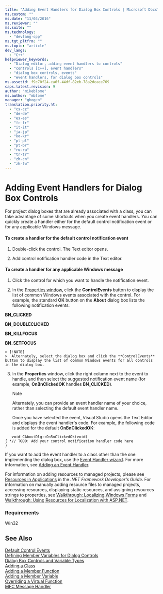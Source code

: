 ```yaml
---
title: "Adding Event Handlers for Dialog Box Controls | Microsoft Docs"
ms.custom: ""
ms.date: "11/04/2016"
ms.reviewer: ""
ms.suite: ""
ms.technology: 
  - "devlang-cpp"
ms.tgt_pltfrm: ""
ms.topic: "article"
dev_langs: 
  - "C++"
helpviewer_keywords: 
  - "Dialog editor, adding event handlers to controls"
  - "controls [C++], event handlers"
  - "dialog box controls, events"
  - "event handlers, for dialog box controls"
ms.assetid: f9c70f24-ea6f-44df-82eb-78a2deaee769
caps.latest.revision: 9
author: "mikeblome"
ms.author: "mblome"
manager: "ghogen"
translation.priority.ht: 
  - "cs-cz"
  - "de-de"
  - "es-es"
  - "fr-fr"
  - "it-it"
  - "ja-jp"
  - "ko-kr"
  - "pl-pl"
  - "pt-br"
  - "ru-ru"
  - "tr-tr"
  - "zh-cn"
  - "zh-tw"
---
```

# Adding Event Handlers for Dialog Box Controls
For project dialog boxes that are already associated with a class, you can take advantage of some shortcuts when you create event handlers. You can quickly create a handler either for the default control notification event or for any applicable Windows message.  
  
#### To create a handler for the default control notification event  
  
1.  Double-click the control. The Text editor opens.  
  
2.  Add control notification handler code in the Text editor.  
  
#### To create a handler for any applicable Windows message  
  
1.  Click the control for which you want to handle the notification event.  
  
2.  In the [Properties window](/visualstudio/ide/reference/properties-window), click the **ControlEvents** button to display the list of common Windows events associated with the control. For example, the standard **OK** button on the **About** dialog box lists the following notification events:  
  
 **BN_CLICKED**  
  
 **BN_DOUBLECLICKED**  
  
 **BN_KILLFOCUS**  
  
 **BN_SETFOCUS**  
  
    > [!NOTE]
    >  Alternately, select the dialog box and click the **ControlEvents** button to display the list of common Windows events for all controls in the dialog box.  
  
3.  In the **Properties** window, click the right column next to the event to handle, and then select the suggested notification event name (for example, **OnBnClickedOK** handles **BN_CLICKED**).  
  
    > [!NOTE]
    >  Alternately, you can provide an event handler name of your choice, rather than selecting the default event handler name.  
  
     Once you have selected the event, Visual Studio opens the Text Editor and displays the event handler's code. For example, the following code is added for the default **OnBnClickedOK**:  
  
 ```  
    void CAboutDlg::OnBnClickedOk(void)  
 { *// TODO: Add your control notification handler code here  
 }  
 ```  
  
 If you want to add the event handler to a class other than the one implementing the dialog box, use the [Event Handler wizard](../ide/event-handler-wizard.md). For more information, see [Adding an Event Handler](../ide/adding-an-event-handler-visual-cpp.md).  
  
 For information on adding resources to managed projects, please see [Resources in Applications](http://msdn.microsoft.com/Library/8ad495d4-2941-40cf-bf64-e82e85825890) in the *.NET Framework Developer's Guide.* For information on manually adding resource files to managed projects, accessing resources, displaying static resources, and assigning resources strings to properties, see [Walkthrough: Localizing Windows Forms](http://msdn.microsoft.com/en-us/9a96220d-a19b-4de0-9f48-01e5d82679e5) and [Walkthrough: Using Resources for Localization with ASP.NET](http://msdn.microsoft.com/Library/bb4e5b44-e2b0-48ab-bbe9-609fb33900b6).  
  
### Requirements  
 Win32  
  
## See Also  
 [Default Control Events](../mfc/default-control-events.md)   
 [Defining Member Variables for Dialog Controls](../mfc/defining-member-variables-for-dialog-controls.md)   
 [Dialog Box Controls and Variable Types](../ide/dialog-box-controls-and-variable-types.md)   
 [Adding a Class](../ide/adding-a-class-visual-cpp.md)   
 [Adding a Member Function](../ide/adding-a-member-function-visual-cpp.md)   
 [Adding a Member Variable](../ide/adding-a-member-variable-visual-cpp.md)   
 [Overriding a Virtual Function](../ide/overriding-a-virtual-function-visual-cpp.md)   
 [MFC Message Handler](../mfc/reference/adding-an-mfc-message-handler.md)

